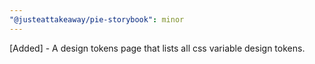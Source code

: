 ```yaml
---
"@justeattakeaway/pie-storybook": minor
---
```


[Added] - A design tokens page that lists all css variable design tokens.

